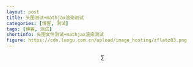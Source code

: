 ```yaml
---
layout: post
title: 头图测试+mathjax渲染测试
categories: [博客, 测试]
tags: [博客, 测试]
shortinfo: 头图文件测试+mathjax渲染测试
figure: https://cdn.luogu.com.cn/upload/image_hosting/zflatz83.png
---
```


$$
\sum
$$